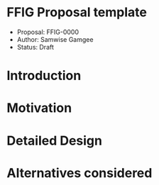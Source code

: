# FFIG Proposal template

* Proposal: FFIG-0000
* Author: Samwise Gamgee
* Status: Draft

# Introduction

# Motivation

# Detailed Design

# Alternatives considered
